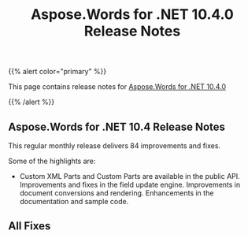 ﻿---
title: Aspose.Words for .NET 10.4.0 Release Notes
description: "Aspose.Words for .NET 10.4.0 Release Notes – learn about the latest updates and fixes."
type: docs
weight: 40
url: /net/aspose-words-for-net-10-4-0-release-notes/
---

{{% alert color="primary" %}} 

This page contains release notes for [Aspose.Words for .NET 10.4.0](http://www.aspose.com/downloads/words/net/new-releases/aspose.words-for-.net-10.4.0/)

{{% /alert %}} 

## Aspose.Words for .NET 10.4 Release Notes

This regular monthly release delivers 84 improvements and fixes. 

Some of the highlights are: 

- Custom XML Parts and Custom Parts are available in the public API.
  Improvements and fixes in the field update engine. 
  Improvements in document conversions and rendering. 
  Enhancements in the documentation and sample code. 
## All Fixes
